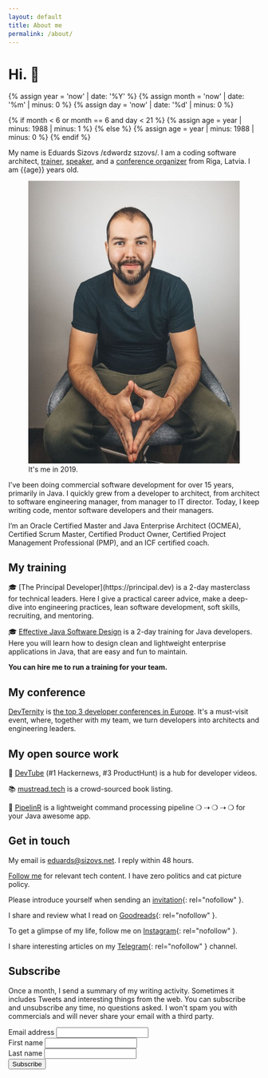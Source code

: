 ```yaml
---
layout: default
title: About me
permalink: /about/
---
```


# Hi. 👋

{% assign year = 'now' | date: '%Y' %}
{% assign month = 'now' | date: '%m' | minus: 0 %}
{% assign day = 'now' | date: '%d' | minus: 0 %}

{% if month < 6 or month == 6 and day < 21 %}
{% assign age = year | minus: 1988 | minus: 1 %}
{% else %}
{% assign age = year | minus: 1988 | minus: 0 %}
{% endif %}

My name is Eduards Sizovs  /ɛdwərdz sɪzovs/. I am a coding software architect, [trainer](https://principal.dev), [speaker](https://dev.tube/@eduardsi), and a [conference organizer](https://devternity.com) from <span class="flag-icon flag-icon-squared flag-icon-lv"></span> Riga, Latvia. I am {{age}} years old.
<figure>
<img src="/images/about.jpg">
<figcaption>It's me in 2019.</figcaption>
</figure>

I've been doing commercial software development for over 15 years, primarily in Java. I quickly grew from a developer to architect, from architect to software engineering manager, from manager to IT director. Today, I keep writing code, mentor software developers and their managers.

 I’m an Oracle Certified Master and Java Enterprise Architect (OCMEA), Certified Scrum Master, Certified Product Owner, Certified Project Management Professional (PMP), and an ICF certified coach.

## My training

<div id="training"></div>
🎓 [The Principal Developer](https://principal.dev) is a 2-day masterclass for technical leaders. Here I give a practical career advice, make a deep-dive into engineering practices, lean software development, soft skills, recruiting, and mentoring.

🎓 [Effective Java Software Design](https://devchampions.com/training/effective-java-software-design/) is a 2-day training for Java developers. Here you will learn how to design clean and lightweight enterprise applications in Java, that are easy and fun to maintain.

**You can hire me to run a training for your team.**

## My conference

[DevTernity](https://devternity.com) is [the top 3 developer conferences in Europe](https://itconference.top). It's a must-visit event, where, together with my team, we turn developers into architects and engineering leaders. 

## My open source work

🍿 [DevTube](https://dev.tube) (#1 Hackernews, #3 ProductHunt) is a hub for developer videos.

📚 [mustread.tech](https://mustread.tech) is a crowd-sourced book listing.

🚀 [PipelinR](https://github.com/sizovs/pipelinr) is a lightweight command processing pipeline ❍ ⇢ ❍ ⇢ ❍ for your Java awesome app.

## Get in touch

<i class="far fa-envelope"></i> My email is [eduards@sizovs.net](mailto:eduards@sizovs.net). I reply within 48 hours.

<i class="fab fa-twitter-square"></i> <a href="https://twitter.com/intent/follow?screen_name=eduardsi" target="_blank">Follow me</a> for relevant tech content. I have zero politics and cat picture policy.

<i class="fab fa-linkedin"></i> Please introduce yourself when sending an [invitation](https://www.linkedin.com/in/eduardsi){: rel="nofollow" }.

<i class="fab fa-goodreads"></i> I share and review what I read on [Goodreads](https://goodreads.com/eduardsi){: rel="nofollow" }.

<i class="fab fa-instagram"></i> To get a glimpse of my life, follow me on [Instagram](https://instagram.com/eduards.sizovs/){: rel="nofollow" }.

<i class="fab fa-telegram-plane"></i> I share interesting articles on my [Telegram](https://t.me/devchampions){: rel="nofollow" } channel.

## Subscribe
Once a month, I send a summary of my writing activity. Sometimes it includes Tweets and interesting things from the web. You can subscribe and unsubscribe any time, no questions asked. I won't spam you with commercials and will never share your email with a third party.

<div id="subscribeForm">
  <form action="https://www.getrevue.co/profile/sizovs/add_subscriber" method="post" id="revue-form" name="revue-form"  target="_blank">
  <div class="form-group">
    <label for="member_email">Email address</label>
    <input class="revue-form-field" type="email" name="member[email]" id="member_email" required>
  </div>
  <div class="form-group">
    <label for="member_first_name">First name</label>
    <input class="revue-form-field" type="text" name="member[first_name]" id="member_first_name" required>
  </div>
  <div class="form-group">
    <label for="member_last_name">Last name</label>
    <input class="revue-form-field" type="text" name="member[last_name]" id="member_last_name" required>
  </div>
  <div class="form-group">
    <input type="submit" value="Subscribe" name="member[subscribe]" id="member_submit">
  </div>
  </form>
</div>
